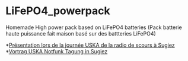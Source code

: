 # LiFePO4_powerpack
Homemade High power pack based on LiFePO4 batteries (Pack batterie haute puissance fait maison basé sur des battteries LiFePO4)

*[Présentation lors de la journée USKA de la radio de scours à Sugiez](battery_pack_public_fr.pdf)
*[Vortrag USKA Notfunk Tagung in Sugiez](battery_pack_public_de.pdf)

